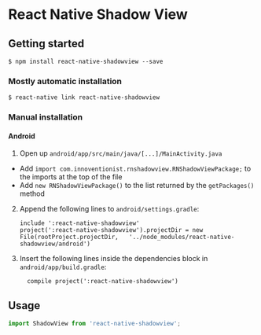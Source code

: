
# React Native Shadow View

## Getting started

`$ npm install react-native-shadowview --save`

### Mostly automatic installation

`$ react-native link react-native-shadowview`

### Manual installation

#### Android

1. Open up `android/app/src/main/java/[...]/MainActivity.java`
  - Add `import com.innoventionist.rnshadowview.RNShadowViewPackage;` to the imports at the top of the file
  - Add `new RNShadowViewPackage()` to the list returned by the `getPackages()` method
2. Append the following lines to `android/settings.gradle`:
  	```
  	include ':react-native-shadowview'
  	project(':react-native-shadowview').projectDir = new File(rootProject.projectDir, 	'../node_modules/react-native-shadowview/android')
  	```
3. Insert the following lines inside the dependencies block in `android/app/build.gradle`:
  	```
      compile project(':react-native-shadowview')
  	```

## Usage
```javascript
import ShadowView from 'react-native-shadowview';


```
  